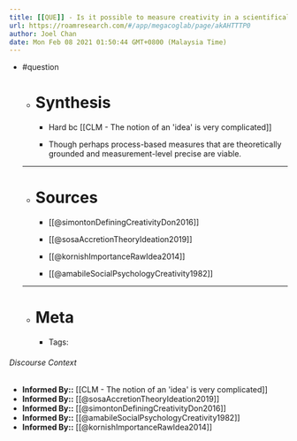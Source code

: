 ```yaml
---
title: [[QUE]] - Is it possible to measure creativity in a scientifically precise way? If so, how?
url: https://roamresearch.com/#/app/megacoglab/page/akAHTTTP0
author: Joel Chan
date: Mon Feb 08 2021 01:50:44 GMT+0800 (Malaysia Time)
---
```


- #question

    - # Synthesis

        - Hard bc [[CLM - The notion of an 'idea' is very complicated]]

        - Though perhaps process-based measures that are theoretically grounded and measurement-level precise are viable.

    - ---

    - # Sources

        - [[@simontonDefiningCreativityDon2016]]

        - [[@sosaAccretionTheoryIdeation2019]]

        - [[@kornishImportanceRawIdea2014]]

        - [[@amabileSocialPsychologyCreativity1982]]

    - ---

    - # Meta

        - Tags:

###### Discourse Context

- **Informed By::** [[CLM - The notion of an 'idea' is very complicated]]
- **Informed By::** [[@sosaAccretionTheoryIdeation2019]]
- **Informed By::** [[@simontonDefiningCreativityDon2016]]
- **Informed By::** [[@amabileSocialPsychologyCreativity1982]]
- **Informed By::** [[@kornishImportanceRawIdea2014]]
